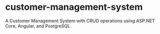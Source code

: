 # customer-management-system
A Customer Management System with CRUD operations using ASP.NET Core, Angular, and PostgreSQL.
